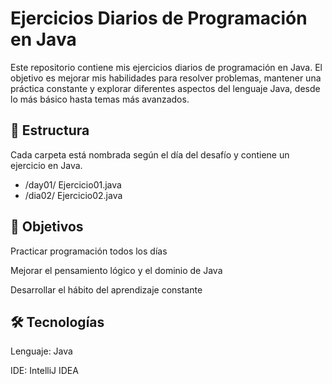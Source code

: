 # Ejercicios Diarios de Programación en Java

Este repositorio contiene mis ejercicios diarios de programación en Java. El objetivo es mejorar mis habilidades para resolver problemas, mantener una práctica constante y explorar diferentes aspectos del lenguaje Java, desde lo más básico hasta temas más avanzados.

## 📅 Estructura
Cada carpeta está nombrada según el día del desafío y contiene un ejercicio en Java.  
- /day01/
Ejercicio01.java  
- /dia02/
Ejercicio02.java

## 🚀 Objetivos
Practicar programación todos los días

Mejorar el pensamiento lógico y el dominio de Java

Desarrollar el hábito del aprendizaje constante

## 🛠️ Tecnologías
Lenguaje: Java

IDE: IntelliJ IDEA
